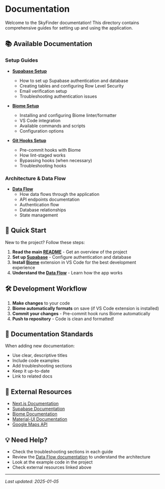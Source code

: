 # Documentation

Welcome to the SkyFinder documentation! This directory contains comprehensive guides for setting up and using the application.

## 📚 Available Documentation

### Setup Guides

- **[Supabase Setup](SUPABASE_SETUP.md)**
  - How to set up Supabase authentication and database
  - Creating tables and configuring Row Level Security
  - Email verification setup
  - Troubleshooting authentication issues

- **[Biome Setup](BIOME_SETUP.md)**
  - Installing and configuring Biome linter/formatter
  - VS Code integration
  - Available commands and scripts
  - Configuration options

- **[Git Hooks Setup](GIT_HOOKS_SETUP.md)**
  - Pre-commit hooks with Biome
  - How lint-staged works
  - Bypassing hooks (when necessary)
  - Troubleshooting hooks

### Architecture & Data Flow

- **[Data Flow](DATA_FLOW.md)**
  - How data flows through the application
  - API endpoints documentation
  - Authentication flow
  - Database relationships
  - State management

## 🚀 Quick Start

New to the project? Follow these steps:

1. **Read the main [README](../README.md)** - Get an overview of the project
2. **Set up [Supabase](SUPABASE_SETUP.md)** - Configure authentication and database
3. **Install [Biome](BIOME_SETUP.md)** extension in VS Code for the best development experience
4. **Understand the [Data Flow](DATA_FLOW.md)** - Learn how the app works

## 🛠️ Development Workflow

1. **Make changes** to your code
2. **Biome automatically formats** on save (if VS Code extension is installed)
3. **Commit your changes** - Pre-commit hook runs Biome automatically
4. **Push to repository** - Code is clean and formatted!

## 📖 Documentation Standards

When adding new documentation:

- Use clear, descriptive titles
- Include code examples
- Add troubleshooting sections
- Keep it up-to-date
- Link to related docs

## 🔗 External Resources

- [Next.js Documentation](https://nextjs.org/docs)
- [Supabase Documentation](https://supabase.com/docs)
- [Biome Documentation](https://biomejs.dev/)
- [Material-UI Documentation](https://mui.com/)
- [Google Maps API](https://developers.google.com/maps)

## 💡 Need Help?

- Check the troubleshooting sections in each guide
- Review the [Data Flow documentation](DATA_FLOW.md) to understand the architecture
- Look at the example code in the project
- Check external resources linked above

---

*Last updated: 2025-01-05*

